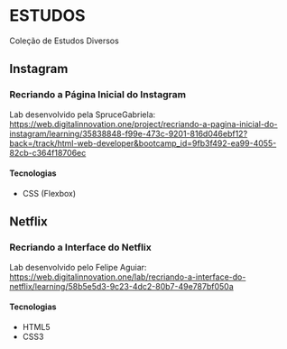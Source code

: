 # ESTUDOS
Coleção de Estudos Diversos

## Instagram
### Recriando a Página Inicial do Instagram
Lab desenvolvido pela SpruceGabriela:
https://web.digitalinnovation.one/project/recriando-a-pagina-inicial-do-instagram/learning/35838848-f99e-473c-9201-816d046ebf12?back=/track/html-web-developer&bootcamp_id=9fb3f492-ea99-4055-82cb-c364f18706ec

#### Tecnologias
- CSS (Flexbox)

## Netflix
### Recriando a Interface do Netflix
Lab desenvolvido pelo Felipe Aguiar:
https://web.digitalinnovation.one/lab/recriando-a-interface-do-netflix/learning/58b5e5d3-9c23-4dc2-80b7-49e787bf050a

#### Tecnologias
- HTML5
- CSS3